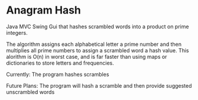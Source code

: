 # Anagram Hash
Java MVC Swing Gui that hashes scrambled words into a product on prime integers. 

The algorithm assigns each alphabetical letter a prime number and then multiplies all prime numbers to assign a scrambled word a hash value. This alorithm is O(n) in worst case, and is far faster than using maps or dictionaries to store letters and frequencies.

Currently: The program hashes scrambles

Future Plans: The program will hash a scramble and then provide suggested unscrambled words
 
